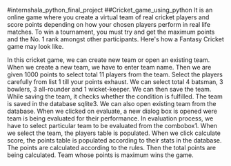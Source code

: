 #internshala_python_final_project
##Cricket_game_using_python
It is an online game where you create a virtual team of real cricket players and score points depending on how your chosen players perform in real life matches. To win a tournament, you must try and get the maximum points and the No. 1 rank amongst other participants. Here's how a Fantasy Cricket game may look like.


In this cricket game, we can create new team or open an existing team. When we create a new team, we have to enter team name. Then we are given 1000 points to select total 11 players from the team. Select the players carefully from list 1 till your points exhaust. We can select total 4 batsman, 3 bowlers, 3 all-rounder and 1 wicket-keeper. We can then save the team. While saving the team, it checks whether the condition is fulfilled. The team is saved in the database sqlite3. We can also open existing team from the database. When we clicked on evaluate, a new dialog box is opened were team is being evaluated for their performance. In evaluation process, we have to select particular team to be evaluated from the combobox1. When we select the team, the players table is populated. When we click calculate score, the points table is populated according to their stats in the database. The points are calculated according to the rules. Then the total points are being calculated. Team whose points is maximum wins the game.
